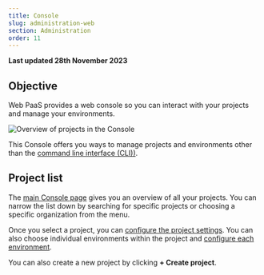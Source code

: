 ```yaml
---
title: Console
slug: administration-web
section: Administration
order: 11
---
```


**Last updated 28th November 2023**


## Objective  

Web PaaS provides a web console so you can interact with your projects and manage your environments.

![Overview of projects in the Console](images/all-projects-revised.png "0.5")

This Console offers you ways to manage projects and environments other than the [command line interface (CLI))](../administration-cli).

## Project list


The [main Console page](https://console.platform.sh) gives you an overview of all your projects.
You can narrow the list down by searching for specific projects or choosing a specific organization from the menu.


Once you select a project, you can [configure the project settings](../.././.-configure-project).
You can also choose individual environments within the project and [configure each environment](../.././.-configure-environment).

You can also create a new project by clicking **+ Create project**.


